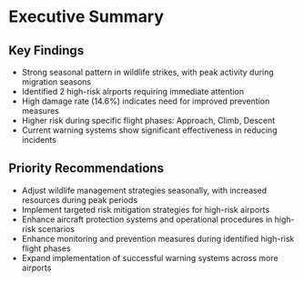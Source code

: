 # Executive Summary

## Key Findings

- Strong seasonal pattern in wildlife strikes, with peak activity during migration seasons
- Identified 2 high-risk airports requiring immediate attention
- High damage rate (14.6%) indicates need for improved prevention measures
- Higher risk during specific flight phases: Approach, Climb, Descent
- Current warning systems show significant effectiveness in reducing incidents

## Priority Recommendations

- Adjust wildlife management strategies seasonally, with increased resources during peak periods
- Implement targeted risk mitigation strategies for high-risk airports
- Enhance aircraft protection systems and operational procedures in high-risk scenarios
- Enhance monitoring and prevention measures during identified high-risk flight phases
- Expand implementation of successful warning systems across more airports